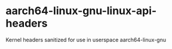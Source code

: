 # aarch64-linux-gnu-linux-api-headers
Kernel headers sanitized for use in userspace aarch64-linux-gnu

